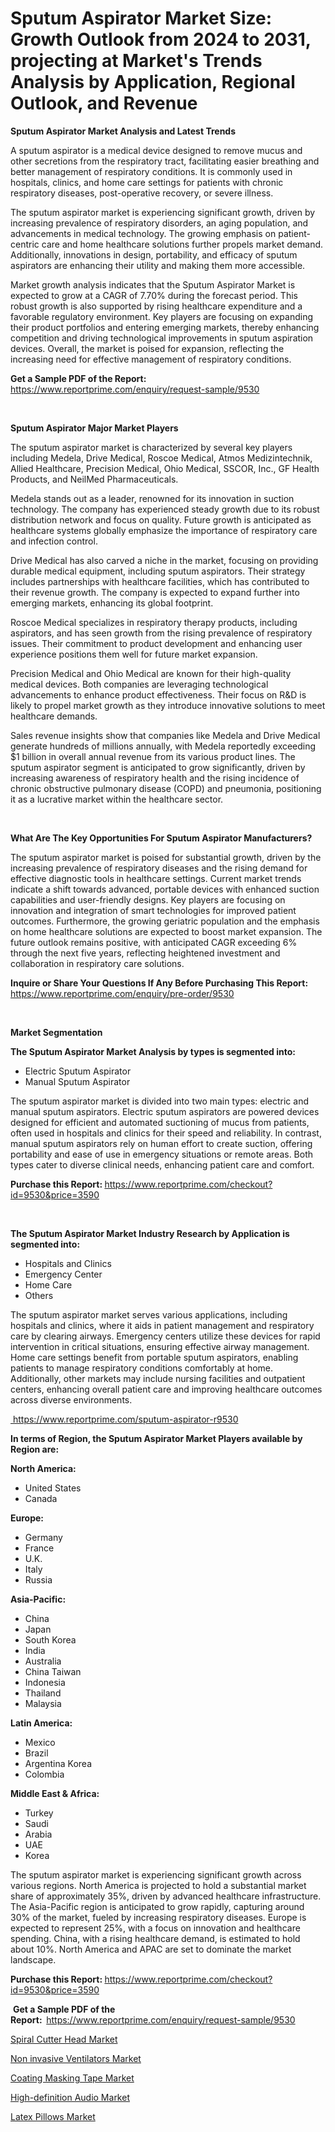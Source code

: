 <p><h1>Sputum Aspirator Market Size: Growth Outlook from 2024 to 2031, projecting at Market's Trends Analysis by Application, Regional Outlook, and Revenue</h1></p><p><strong>Sputum Aspirator Market Analysis and Latest Trends</strong></p>
<p><p>A sputum aspirator is a medical device designed to remove mucus and other secretions from the respiratory tract, facilitating easier breathing and better management of respiratory conditions. It is commonly used in hospitals, clinics, and home care settings for patients with chronic respiratory diseases, post-operative recovery, or severe illness.</p><p>The sputum aspirator market is experiencing significant growth, driven by increasing prevalence of respiratory disorders, an aging population, and advancements in medical technology. The growing emphasis on patient-centric care and home healthcare solutions further propels market demand. Additionally, innovations in design, portability, and efficacy of sputum aspirators are enhancing their utility and making them more accessible.</p><p>Market growth analysis indicates that the Sputum Aspirator Market is expected to grow at a CAGR of 7.70% during the forecast period. This robust growth is also supported by rising healthcare expenditure and a favorable regulatory environment. Key players are focusing on expanding their product portfolios and entering emerging markets, thereby enhancing competition and driving technological improvements in sputum aspiration devices. Overall, the market is poised for expansion, reflecting the increasing need for effective management of respiratory conditions.</p></p>
<p><strong>Get a Sample PDF of the Report:&nbsp;</strong> <a href="https://www.reportprime.com/enquiry/request-sample/9530">https://www.reportprime.com/enquiry/request-sample/9530</a></p>
<p>&nbsp;</p>
<p><strong>Sputum Aspirator Major Market Players</strong></p>
<p><p>The sputum aspirator market is characterized by several key players including Medela, Drive Medical, Roscoe Medical, Atmos Medizintechnik, Allied Healthcare, Precision Medical, Ohio Medical, SSCOR, Inc., GF Health Products, and NeilMed Pharmaceuticals. </p><p>Medela stands out as a leader, renowned for its innovation in suction technology. The company has experienced steady growth due to its robust distribution network and focus on quality. Future growth is anticipated as healthcare systems globally emphasize the importance of respiratory care and infection control.</p><p>Drive Medical has also carved a niche in the market, focusing on providing durable medical equipment, including sputum aspirators. Their strategy includes partnerships with healthcare facilities, which has contributed to their revenue growth. The company is expected to expand further into emerging markets, enhancing its global footprint.</p><p>Roscoe Medical specializes in respiratory therapy products, including aspirators, and has seen growth from the rising prevalence of respiratory issues. Their commitment to product development and enhancing user experience positions them well for future market expansion.</p><p>Precision Medical and Ohio Medical are known for their high-quality medical devices. Both companies are leveraging technological advancements to enhance product effectiveness. Their focus on R&D is likely to propel market growth as they introduce innovative solutions to meet healthcare demands.</p><p>Sales revenue insights show that companies like Medela and Drive Medical generate hundreds of millions annually, with Medela reportedly exceeding $1 billion in overall annual revenue from its various product lines. The sputum aspirator segment is anticipated to grow significantly, driven by increasing awareness of respiratory health and the rising incidence of chronic obstructive pulmonary disease (COPD) and pneumonia, positioning it as a lucrative market within the healthcare sector.</p></p>
<p>&nbsp;</p>
<p><strong>What Are The Key Opportunities For Sputum Aspirator Manufacturers?</strong></p>
<p><p>The sputum aspirator market is poised for substantial growth, driven by the increasing prevalence of respiratory diseases and the rising demand for effective diagnostic tools in healthcare settings. Current market trends indicate a shift towards advanced, portable devices with enhanced suction capabilities and user-friendly designs. Key players are focusing on innovation and integration of smart technologies for improved patient outcomes. Furthermore, the growing geriatric population and the emphasis on home healthcare solutions are expected to boost market expansion. The future outlook remains positive, with anticipated CAGR exceeding 6% through the next five years, reflecting heightened investment and collaboration in respiratory care solutions.</p></p>
<p><strong>Inquire or Share Your Questions If Any Before Purchasing This Report:</strong> <a href="https://www.reportprime.com/enquiry/pre-order/9530">https://www.reportprime.com/enquiry/pre-order/9530</a></p>
<p>&nbsp;</p>
<p><strong>Market Segmentation</strong></p>
<p><strong>The Sputum Aspirator Market Analysis by types is segmented into:</strong></p>
<p><ul><li>Electric Sputum Aspirator</li><li>Manual Sputum Aspirator</li></ul></p>
<p><p>The sputum aspirator market is divided into two main types: electric and manual sputum aspirators. Electric sputum aspirators are powered devices designed for efficient and automated suctioning of mucus from patients, often used in hospitals and clinics for their speed and reliability. In contrast, manual sputum aspirators rely on human effort to create suction, offering portability and ease of use in emergency situations or remote areas. Both types cater to diverse clinical needs, enhancing patient care and comfort.</p></p>
<p><strong>Purchase this Report:&nbsp;</strong><a href="https://www.reportprime.com/checkout?id=9530&price=3590">https://www.reportprime.com/checkout?id=9530&price=3590</a></p>
<p>&nbsp;</p>
<p><strong>The Sputum Aspirator Market Industry Research by Application is segmented into:</strong></p>
<p><ul><li>Hospitals and Clinics</li><li>Emergency Center</li><li>Home Care</li><li>Others</li></ul></p>
<p><p>The sputum aspirator market serves various applications, including hospitals and clinics, where it aids in patient management and respiratory care by clearing airways. Emergency centers utilize these devices for rapid intervention in critical situations, ensuring effective airway management. Home care settings benefit from portable sputum aspirators, enabling patients to manage respiratory conditions comfortably at home. Additionally, other markets may include nursing facilities and outpatient centers, enhancing overall patient care and improving healthcare outcomes across diverse environments.</p></p>
<p><a href="https://www.reportprime.com/sputum-aspirator-r9530">&nbsp;https://www.reportprime.com/sputum-aspirator-r9530</a></p>
<p><strong>In terms of Region, the Sputum Aspirator Market Players available by Region are:</strong></p>
<p>
    <p> <strong> North America: </strong>
        <ul>
            <li>United States</li>
            <li>Canada</li>
        </ul>
        </p> 
    <p> <strong> Europe: </strong>
        <ul>
            <li>Germany</li>
            <li>France</li>
            <li>U.K.</li>
            <li>Italy</li>
            <li>Russia</li>
        </ul>
        </p> 
    <p> <strong> Asia-Pacific: </strong>
        <ul>
            <li>China</li>
            <li>Japan</li>
            <li>South Korea</li>
            <li>India</li>
            <li>Australia</li>
            <li>China Taiwan</li>
            <li>Indonesia</li>
            <li>Thailand</li>
            <li>Malaysia</li>
        </ul>
        </p> 
    <p> <strong> Latin America: </strong>
        <ul>
            <li>Mexico</li>
            <li>Brazil</li>
            <li>Argentina Korea</li>
            <li>Colombia</li>
        </ul>
        </p> 
    <p> <strong> Middle East & Africa: </strong>
        <ul>
            <li>Turkey</li>
            <li>Saudi</li>
            <li>Arabia</li>
            <li>UAE</li>
            <li>Korea</li>
        </ul>
    </p>
    </p>
<p><p>The sputum aspirator market is experiencing significant growth across various regions. North America is projected to hold a substantial market share of approximately 35%, driven by advanced healthcare infrastructure. The Asia-Pacific region is anticipated to grow rapidly, capturing around 30% of the market, fueled by increasing respiratory diseases. Europe is expected to represent 25%, with a focus on innovation and healthcare spending. China, with a rising healthcare demand, is estimated to hold about 10%. North America and APAC are set to dominate the market landscape.</p></p>
<p><strong>Purchase this Report: </strong><a href="https://www.reportprime.com/checkout?id=9530&price=3590">https://www.reportprime.com/checkout?id=9530&price=3590</a></p>
<p>&nbsp;<strong>Get a Sample PDF of the Report:&nbsp;&nbsp;</strong><a href="https://www.reportprime.com/enquiry/request-sample/9530">https://www.reportprime.com/enquiry/request-sample/9530</a></p>
<p><strong></strong></p>
<p><p><a href="https://www.linkedin.com/pulse/spiral-cutter-head-market-forecasts-trends-impact-analysis-2024-cjwif?trackingId=m4jDdErLSf%2B1L67QeNUM6w%3D%3D">Spiral Cutter Head Market</a></p><p><a href="https://github.com/fdr6gh/Market-Research-Report-List-1/blob/main/non-invasive-ventilators-market.md">Non invasive Ventilators Market</a></p><p><a href="https://medium.com/@eloisadavis33/the-market-study-covers-the-coating-masking-tape-market-across-various-segments-a980d489944e">Coating Masking Tape Market</a></p><p><a href="https://medium.com/@eloisadavis33/the-market-study-covers-the-high-definition-audio-market-across-various-segments-37461f6330a3">High-definition Audio Market</a></p><p><a href="https://issuu.com/reportprime-2/docs/latex-pillows-market-size-2030.pptx_180f708fe623d0">Latex Pillows Market</a></p></p>